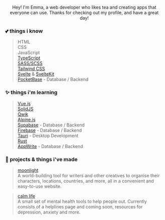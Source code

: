 <p align="center"> 
  Hey! I'm Emma, a web developer who likes tea and creating apps that everyone can use. Thanks for checking out my profile, and have a great day!
</p>

### **💕 things i know**
> HTML <br>
> CSS <br>
> JavaScript <br>
> [TypeScript](https://typescriptlang.org) <br>
> [SASS/SCSS](https://sass-lang.com) <br> 
> [Tailwind CSS](https://tailwindcss.com) <br>
> [Svelte](https://svelte.dev) & [SvelteKit](https://kit.svelte.dev) <br>
> [PocketBase](https://pocketbase.io) - Database / Backend <br>


### **✨ things i'm learning**
> [Vue.js](https://vuejs.org/) <br>
> [SolidJS](https://solidjs.com/) <br>
> [Qwik](https://qwik.builder.io/) <br>
> [Alpine.js](https://alpinejs.dev/) <br>
> [Supabase](https://supabase.com) - Database / Backend <br>
> [Firebase](https://firebase.google.com/) - Database / Backend <br>
> [Tauri](https://tauri.app) - Desktop Development <br>
> [Rust](https://rustlang.org) <br>
> [AppWrite](https://appwrite.io) - Database / Backend <br>


### **🦀 projects & things i've made**
> [moonlight](https://moonlight-planner.netlify.app) <br>
> A world-building tool for writers and other creatives to organise their characters, locations, countries, and more, all in a convenient and easy-to-use website.

> [calm life](https://calmlife.netlify.app) <br>
> A small set of mental health tools to help people out. Currently consists of a helplines page and coming soon, resources for depression, anxiety and more.
